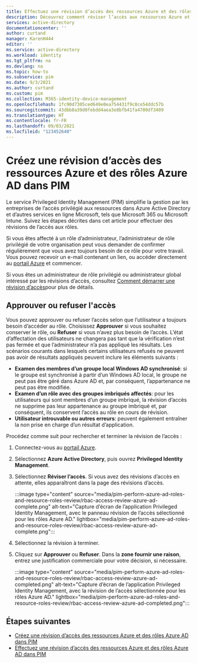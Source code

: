 ```yaml
---
title: Effectuez une révision d’accès des ressources Azure et des rôles Azure AD dans PIM - Azure AD | Microsoft Docs
description: Découvrez comment réviser l’accès aux ressources Azure et rôles Azure AD dans Azure AD Privileged Identity Management (PIM).
services: active-directory
documentationcenter: ''
author: curtand
manager: KarenH444
editor: ''
ms.service: active-directory
ms.workload: identity
ms.tgt_pltfrm: na
ms.devlang: na
ms.topic: how-to
ms.subservice: pim
ms.date: 9/3/2021
ms.author: curtand
ms.custom: pim
ms.collection: M365-identity-device-management
ms.openlocfilehash: 1fc90d7305ced649e0ea754431f9c8ce54ddc57b
ms.sourcegitcommit: 43dbb8a39d0febdd4aea3e8bfb41fa4700df3409
ms.translationtype: HT
ms.contentlocale: fr-FR
ms.lasthandoff: 09/03/2021
ms.locfileid: "123452640"
---
```

# <a name="perform-an-access-review-of-azure-resource-and-azure-ad-roles-in-pim"></a>Créez une révision d’accès des ressources Azure et des rôles Azure AD dans PIM

Le service Privileged Identity Management (PIM) simplifie la gestion par les entreprises de l’accès privilégié aux ressources dans Azure Active Directory et d’autres services en ligne Microsoft, tels que Microsoft 365 ou Microsoft Intune. Suivez les étapes décrites dans cet article pour effectuer des révisions de l’accès aux rôles.

Si vous êtes affecté à un rôle d’administrateur, l’administrateur de rôle privilégié de votre organisation peut vous demander de confirmer régulièrement que vous avez toujours besoin de ce rôle pour votre travail. Vous pouvez recevoir un e-mail contenant un lien, ou accéder directement au [portail Azure](https://portal.azure.com) et commencer.

Si vous êtes un administrateur de rôle privilégié ou administrateur global intéressé par les révisions d’accès, consultez [Comment démarrer une révision d’accès](pim-create-azure-ad-roles-and-resource-roles-review.md)pour plus de détails.

## <a name="approve-or-deny-access"></a>Approuver ou refuser l'accès

Vous pouvez approuver ou refuser l’accès selon que l’utilisateur a toujours besoin d’accéder au rôle. Choisissez **Approuver** si vous souhaitez conserver le rôle, ou **Refuser** si vous n’avez plus besoin de l’accès. L’état d’affectation des utilisateurs ne changera pas tant que la vérification n’est pas fermée et que l’administrateur n’a pas appliqué les résultats. Les scénarios courants dans lesquels certains utilisateurs refusés ne peuvent pas avoir de résultats appliqués peuvent inclure les éléments suivants :

- **Examen des membres d’un groupe local Windows AD synchronisé**: si le groupe est synchronisé à partir d’un Windows AD local, le groupe ne peut pas être géré dans Azure AD et, par conséquent, l’appartenance ne peut pas être modifiée.
- **Examen d’un rôle avec des groupes imbriqués affectés**: pour les utilisateurs qui sont membres d’un groupe imbriqué, la révision d’accès ne supprime pas leur appartenance au groupe imbriqué et, par conséquent, ils conservent l’accès au rôle en cours de révision.
- **Utilisateur introuvable ou autres erreurs**: peuvent également entraîner la non prise en charge d’un résultat d’application.

Procédez comme suit pour rechercher et terminer la révision de l’accès :

1. Connectez-vous au [portail Azure](https://portal.azure.com/).
1. Sélectionnez **Azure Active Directory**, puis ouvrez **Privileged Identity Management**.
1. Sélectionnez **Réviser l’accès**. Si vous avez des révisions d’accès en attente, elles apparaîtront dans la page des révisions d’accès.

    :::image type="content" source="media/pim-perform-azure-ad-roles-and-resource-roles-review/rbac-access-review-azure-ad-complete.png" alt-text="Capture d’écran de l’application Privileged Identity Management, avec le panneau révision de l’accès sélectionné pour les rôles Azure AD." lightbox="media/pim-perform-azure-ad-roles-and-resource-roles-review/rbac-access-review-azure-ad-complete.png":::

1. Sélectionnez la révision à terminer.
1. Cliquez sur **Approuver** ou **Refuser**. Dans la **zone fournir une raison**, entrez une justification commerciale pour votre décision, si nécessaire.

    :::image type="content" source="media/pim-perform-azure-ad-roles-and-resource-roles-review/rbac-access-review-azure-ad-completed.png" alt-text="Capture d’écran de l’application Privileged Identity Management, avec la révision de l’accès sélectionnée pour les rôles Azure AD." lightbox="media/pim-perform-azure-ad-roles-and-resource-roles-review/rbac-access-review-azure-ad-completed.png":::

## <a name="next-steps"></a>Étapes suivantes

- [Créez une révision d’accès des ressources Azure et des rôles Azure AD dans PIM ](pim-create-azure-ad-roles-and-resource-roles-review.md)
- [Effectuez une révision d’accès des ressources Azure et des rôles Azure AD dans PIM](pim-complete-azure-ad-roles-and-resource-roles-review.md)
